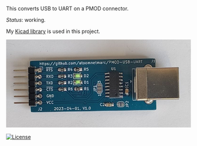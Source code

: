 This converts USB to UART on a PMOD connector.

*Status*: working.

My [Kicad library](https://github.com/atoomnetmarc/ATOOMNETKICAD) is used in this project.

![](PMOD%20USB%20UART.jpg)

[![License](https://img.shields.io/badge/License-Apache%202.0-blue.svg)](https://opensource.org/licenses/Apache-2.0)
